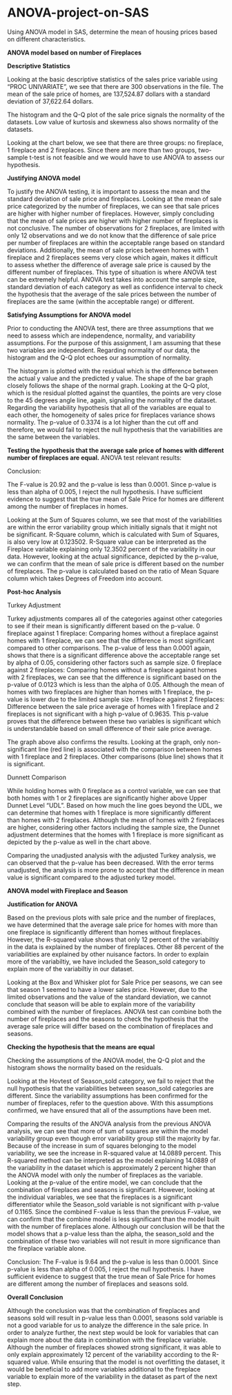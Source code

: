 # ANOVA-project-on-SAS
Using ANOVA model in SAS, determine the mean of housing prices based on different characteristics.

**ANOVA model based on number of Fireplaces**

**Descriptive Statistics**
 
Looking at the basic descriptive statistics of the sales price variable using “PROC UNIVARIATE”, we see that there are 300 observations in the file. The mean of the sale price of homes, are 137,524.87 dollars with a standard deviation of 37,622.64 dollars.
 
 
The histogram and the Q-Q plot of the sale price signals the normality of the datasets. Low value of kurtosis and skewness also shows normality of the datasets.

Looking at the chart below, we see that there are three groups: no fireplace, 1 fireplace and 2 fireplaces. Since there are more than two groups, two-sample t-test is not feasible and we would have to use ANOVA to assess our hypothesis.


**Justifying ANOVA model**

  
To justify the ANOVA testing, it is important to assess the mean and the standard deviation of sale price and fireplaces. Looking at the mean of sale price categorized by the number of fireplaces, we can see that sale prices are higher with higher number of fireplaces. However, simply concluding that the mean of sale prices are higher with higher number of fireplaces is not conclusive. The number of observations for 2 fireplaces, are limited with only 12 observations and we do not know that the difference of sale price per number of fireplaces are within the acceptable range based on standard deviations. Additionally, the mean of sale prices between homes with 1 fireplace and 2 fireplaces seems very close which again, makes it difficult to assess whether the difference of average sale price is caused by the different number of fireplaces. 
This type of situation is where ANOVA test can be extremely helpful. ANOVA test takes into account the sample size, standard deviation of each category as well as confidence interval to check the hypothesis that the average of the sale prices between the number of fireplaces are the same (within the acceptable range) or different.


**Satisfying Assumptions for ANOVA model**

Prior to conducting the ANOVA test, there are three assumptions that we need to assess which are independence, normality, and variability assumptions. For the purpose of this assignment, I am assuming that these two variables are independent. Regarding normality of our data, the histogram and the Q-Q plot echoes our assumption of normality. 
  
The histogram is plotted with the residual which is the difference between the actual y value and the predicted y value. The shape of the bar graph closely follows the shape of the normal graph. Looking at the Q-Q plot, which is the residual plotted against the quantiles, the points are very close to the 45 degrees angle line, again, signaling the normality of the dataset. 
Regarding the variability hypothesis that all of the variables are equal to each other, the homogeneity of sales price for fireplaces variance shows normality. The p-value of 0.3374 is a lot higher than the cut off and therefore, we would fail to reject the null hypothesis that the variabilities are the same between the variables.
 

**Testing the hypothesis that the average sale price of homes with different number of fireplaces are equal.**
ANOVA test relevant results:
 

Conclusion:

The F-value is 20.92 and the p-value is less than 0.0001. Since p-value is less than alpha of 0.005, I reject the null hypothesis.
I have sufficient evidence to suggest that the true mean of Sale Price for homes are different among the number of fireplaces in homes.

Looking at the Sum of Squares column, we see that most of the variabilities are within the error variability group which initially signals that it might not be significant. R-Square column, which is calculated with Sum of Squares, is also very low at 0.123502. R-Square value can be interpreted as the Fireplace variable explaining only 12.3502 percent of the variability in our data. However, looking at the actual significance, depicted by the p-value, we can confirm that the mean of sale price is different based on the number of fireplaces. The p-value is calculated based on the ratio of Mean Square column which takes Degrees of Freedom into account.


**Post-hoc Analysis**

Turkey Adjustment
 

Turkey adjustments compares all of the categories against other categories to see if their mean is significantly different based on the p-value. 
0 fireplace against 1 fireplace:
Comparing homes without a fireplace against homes with 1 fireplace, we can see that the difference is most significant compared to other comparisons. The p-value of less than 0.0001 again, shows that there is a significant difference above the acceptable range set by alpha of 0.05, considering other factors such as sample size.
0 fireplace against 2 fireplaces:
Comparing homes without a fireplace against homes with 2 fireplaces, we can see that the difference is significant based on the p-value of 0.0123 which is less than the alpha of 0.05. Although the mean of homes with two fireplaces are higher than homes with 1 fireplace, the p-value is lower due to the limited sample size.
1 fireplace against 2 fireplaces:
Difference between the sale price average of homes with 1 fireplace and 2 fireplaces is not significant with a high p-value of 0.9635. This p-value proves that the difference between these two variables is significant which is understandable based on small difference of their sale price average. 

The graph above also confirms the results. Looking at the graph, only non-significant line (red line) is associated with the comparison between homes with 1 fireplace and 2 fireplaces. Other comparisons (blue line) shows that it is significant.


Dunnett Comparison
 

While holding homes with 0 fireplace as a control variable, we can see that both homes with 1 or 2 fireplaces are significantly higher above Upper Dunnet Level “UDL”. Based on how much the line goes beyond the UDL, we can determine that homes with 1 fireplace is more significantly different than homes with 2 fireplaces. Although the mean of homes with 2 fireplaces are higher, considering other factors including the sample size, the Dunnet adjustment determines that the homes with 1 fireplace is more significant as depicted by the p-value as well in the chart above.

 
Comparing the unadjusted analysis with the adjusted Turkey analysis, we can observed that the p-value has been decreased. With the error terms unadjusted, the analysis is more prone to accept that the difference in mean value is significant compared to the adjusted turkey model. 


**ANOVA model with Fireplace and Season**


**Justification for ANOVA**

Based on the previous plots with sale price and the number of fireplaces, we have determined that the average sale price for homes with more than one fireplace is significantly different than homes without fireplaces. However, the R-squared value shows that only 12 percent of the variabiltiy in the data is explained by the number of fireplaces. Other 88 percent of the variabilities are explained by other nuisance factors. In order to explain more of the variabiltiy, we have included the Season_sold category to explain more of the variabiltiy in our dataset.
 
Looking at the Box and Whisker plot for Sale Price per seasons, we can see that season 1 seemed to have a lower sales price. However, due to the limited observations and the value of the standard deviation, we cannot conclude that season will be able to explain more of the variability combined with the number of fireplaces. ANOVA test can combine both the number of fireplaces and the seasons to check the hypothesis that the average sale price will differ based on the combination of fireplaces and seasons.


**Checking the hypothesis that the means are equal**

 
Checking the assumptions of the ANOVA model, the Q-Q plot and the histogram shows the normality based on the residuals. 
 
Looking at the Hovtest of Season_sold category, we fail to reject that the null hypothesis that the variabilities between season_sold categories are different. 
Since the variability assumptions has been confirmed for the number of fireplaces, refer to the question above. With this assumptions confirmed, we have ensured that all of the assumptions have been met.

 

Comparing the results of the ANOVA analysis from the previous ANOVA analysis, we can see that more of sum of squares are within the model variability group even though error variability group still the majority by far. Because of the increase in sum of squares belonging to the model variability, we see the increase in R-squared value at 14.0889 percent. This R-squared method can be interpreted as the model explaining 14.0889 of the variability in the dataset which is approximately 2 percent higher than the ANOVA model with only the number of fireplaces as the variable. 
Looking at the p-value of the entire model, we can conclude that the combination of fireplaces and seasons is significant. However, looking at the individual variables, we see that the fireplaces is a significant differentiator while the Season_sold variable is not significant with p-value of 0.1165. Since the combined F-value is less than the previous F-value, we can confirm that the combine model is less significant than the model built with the number of fireplaces alone. Although our conclusion will be that the model shows that a p-value less than the alpha, the season_sold and the combination of these two variables will not result in more significance than the fireplace variable alone.

Conclusion:
The F-value is 9.64 and the p-value is less than 0.0001. Since p-value is less than alpha of 0.005, I reject the null hypothesis.
I have sufficient evidence to suggest that the true mean of Sale Price for homes are different among the number of fireplaces and seasons sold.


**Overall Conclusion**

Although the conclusion was that the combination of fireplaces and seasons sold will result in p-value less than 0.0001, seasons sold variable is not a good variable for us to analyze the difference in the sale price. In order to analyze further, the next step would be look for variables that can explain more about the data in combination with the fireplace variable. Although the number of fireplaces showed strong significant, it was able to only explain approximately 12 percent of the variability according to the R-squared value. While ensuring that the model is not overfitting the dataset, it would be beneficial to add more variables additional to the fireplace variable to explain more of the variability in the dataset as part of the next step.
